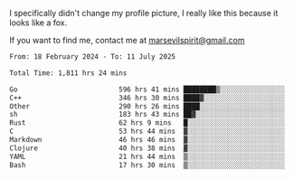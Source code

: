 I specifically didn't change my profile picture, I really like this because it looks like a fox.

If you want to find me, contact me at marsevilspirit@gmail.com

<!--START_SECTION:waka-->

```txt
From: 18 February 2024 - To: 11 July 2025

Total Time: 1,811 hrs 24 mins

Go                         596 hrs 41 mins ████████▒░░░░░░░░░░░░░░░░   32.94 %
C++                        346 hrs 30 mins ████▓░░░░░░░░░░░░░░░░░░░░   19.13 %
Other                      290 hrs 26 mins ████░░░░░░░░░░░░░░░░░░░░░   16.03 %
sh                         183 hrs 43 mins ██▓░░░░░░░░░░░░░░░░░░░░░░   10.14 %
Rust                       62 hrs 9 mins   █░░░░░░░░░░░░░░░░░░░░░░░░   03.43 %
C                          53 hrs 44 mins  ▓░░░░░░░░░░░░░░░░░░░░░░░░   02.97 %
Markdown                   46 hrs 46 mins  ▓░░░░░░░░░░░░░░░░░░░░░░░░   02.58 %
Clojure                    40 hrs 38 mins  ▓░░░░░░░░░░░░░░░░░░░░░░░░   02.24 %
YAML                       21 hrs 44 mins  ▒░░░░░░░░░░░░░░░░░░░░░░░░   01.20 %
Bash                       17 hrs 30 mins  ▒░░░░░░░░░░░░░░░░░░░░░░░░   00.97 %
```

<!--END_SECTION:waka-->
